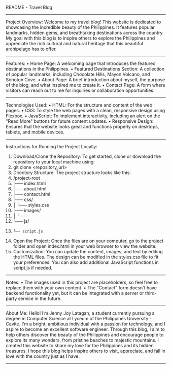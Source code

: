 README - Travel Blog
________________________________________
Project Overview:
Welcome to my travel blog! This website is dedicated to showcasing the incredible beauty of the Philippines. It features popular landmarks, hidden gems, and breathtaking destinations across the country. My goal with this blog is to inspire others to explore the Philippines and appreciate the rich cultural and natural heritage that this beautiful archipelago has to offer.
________________________________________
Features:
•	Home Page: A welcoming page that introduces the featured destinations in the Philippines.
•	Featured Destinations Section: A collection of popular landmarks, including Chocolate Hills, Mayon Volcano, and Sohoton Cove.
•	About Page: A brief introduction about myself, the purpose of the blog, and what inspired me to create it.
•	Contact Page: A form where visitors can reach out to me for inquiries or collaboration opportunities.
________________________________________
Technologies Used:
•	HTML: For the structure and content of the web pages.
•	CSS: To style the web pages with a clean, responsive design using Flexbox.
•	JavaScript: To implement interactivity, including an alert on the "Read More" buttons for future content updates.
•	Responsive Design: Ensures that the website looks great and functions properly on desktops, tablets, and mobile devices.
________________________________________
Instructions for Running the Project Locally:
1.	Download/Clone the Repository: To get started, clone or download the repository to your local machine using:
2.	git clone <repository_url>
3.	Directory Structure: The project structure looks like this:
4.	/project-root
5.	├── index.html
6.	├── about.html
7.	├── contact.html
8.	├── css/
9.	│   └── styles.css
10.	├── images/
11.	│   └── <image-files>
12.	└── js/
13.	    └── script.js
14.	Open the Project: Once the files are on your computer, go to the project folder and open index.html in your web browser to view the website.
15.	Customization: You can update the content, images, and text by editing the HTML files. The design can be modified in the styles.css file to fit your preferences. You can also add additional JavaScript functions in script.js if needed.
________________________________________
Notes:
•	The images used in this project are placeholders, so feel free to replace them with your own content.
•	The "Contact" form doesn't have backend functionality yet, but it can be integrated with a server or third-party service in the future.
________________________________________
About Me:
Hello! I’m Jenny Joy Latagan, a student currently pursuing a degree in Computer Science at Lyceum of the Philippines University - Cavite. I'm a bright, ambitious individual with a passion for technology, and I aspire to become an excellent software engineer. Through this blog, I aim to help others discover the beauty of the Philippines and encourage people to explore its many wonders, from pristine beaches to majestic mountains.
I created this website to share my love for the Philippines and its hidden treasures. I hope this blog helps inspire others to visit, appreciate, and fall in love with the country just as I have.
________________________________________
	
